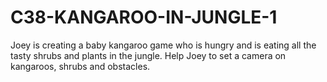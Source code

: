 # C38-KANGAROO-IN-JUNGLE-1
Joey is creating a baby kangaroo game who is hungry and is eating all the tasty shrubs and plants in the jungle. Help Joey to set a camera on kangaroos, shrubs and obstacles.
